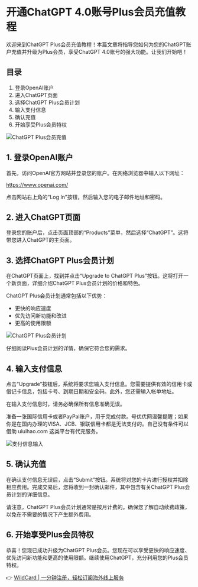 # 开通ChatGPT 4.0账号Plus会员充值教程

欢迎来到ChatGPT Plus会员充值教程！本篇文章将指导您如何为您的ChatGPT账户充值并升级为Plus会员，享受ChatGPT 4.0账号的强大功能。让我们开始吧！

## 目录

1. 登录OpenAI账户
2. 进入ChatGPT页面
3. 选择ChatGPT Plus会员计划
4. 输入支付信息
5. 确认充值
6. 开始享受Plus会员特权

![ChatGPT Plus会员充值](https://bbtdd.com/img/33954840126510.webp)

## 1. 登录OpenAI账户

首先，访问OpenAI官方网站并登录您的账户。在网络浏览器中输入以下网址：

https://www.openai.com/

点击网站右上角的“Log In”按钮，然后输入您的电子邮件地址和密码。

## 2. 进入ChatGPT页面

登录您的账户后，点击页面顶部的“Products”菜单，然后选择“ChatGPT”。这将带您进入ChatGPT的主页面。

## 3. 选择ChatGPT Plus会员计划

在ChatGPT页面上，找到并点击“Upgrade to ChatGPT Plus”按钮。这将打开一个新页面，详细介绍ChatGPT Plus会员计划的价格和特色。

ChatGPT Plus会员计划通常包括以下优势：

- 更快的响应速度
- 优先访问新功能和改进
- 更高的使用限额

![ChatGPT Plus会员计划](https://bbtdd.com/img/0433639806831.webp)

仔细阅读Plus会员计划的详情，确保它符合您的需求。

## 4. 输入支付信息

点击“Upgrade”按钮后，系统将要求您输入支付信息。您需要提供有效的信用卡或借记卡信息，包括卡号、到期日期和安全码。此外，您还需输入帐单地址。

在输入支付信息时，请务必确保所有信息准确无误。

准备一张国际信用卡或者PayPal账户，用于完成付款。号优优网温馨提醒；如果你是在国内办理的VISA、JCB、银联信用卡都是无法支付的。自己没有条件可以借助 uiuihao.com 这类平台有代充服务。

![支付信息输入](https://bbtdd.com/img/80828799011177.webp)

## 5. 确认充值

在确认支付信息无误后，点击“Submit”按钮。系统将对您的卡片进行授权并扣除相应费用。完成交易后，您将收到一封确认邮件，其中包含有关ChatGPT Plus会员计划的详细信息。

请注意，ChatGPT Plus会员计划通常是按月计费的。确保您了解自动续费政策，以免在不需要的情况下产生额外费用。

## 6. 开始享受Plus会员特权

恭喜！您现已成功升级为ChatGPT Plus会员。您现在可以享受更快的响应速度、优先访问新功能和更高的使用限额。继续使用ChatGPT，充分利用您的Plus会员特权。

👉 [WildCard | 一分钟注册，轻松订阅海外线上服务](https://bbtdd.com/WildCard)